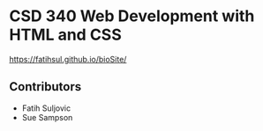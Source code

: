 # CSD 340 Web Development with HTML and CSS

https://fatihsul.github.io/bioSite/


## Contributors

- Fatih Suljovic
- Sue Sampson
